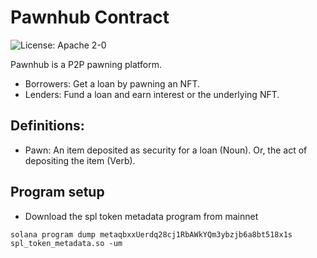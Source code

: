 # Pawnhub Contract

![License: Apache 2-0](https://img.shields.io/badge/license-Apache--2.0-blueviolet")

Pawnhub is a P2P pawning platform.

- Borrowers: Get a loan by pawning an NFT.
- Lenders: Fund a loan and earn interest or the underlying NFT.

## Definitions:

- Pawn: An item deposited as security for a loan (Noun). Or, the act of depositing the item (Verb).

## Program setup

- Download the spl token metadata program from mainnet

```
solana program dump metaqbxxUerdq28cj1RbAWkYQm3ybzjb6a8bt518x1s spl_token_metadata.so -um
```
